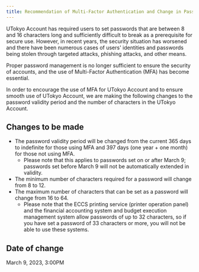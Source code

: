 ```yaml
---
title: Recommendation of Multi-Factor Authentication and Change in Password Requirements for UTokyo Account
---
```


UTokyo Account has required users to set passwords that are between 8 and 16 characters long and sufficiently difficult to break as a prerequisite for secure use. However, in recent years, the security situation has worsened and there have been numerous cases of users' identities and passwords being stolen through targeted attacks, phishing attacks, and other means.

Proper password management is no longer sufficient to ensure the security of accounts, and the use of Multi-Factor Authentication (MFA) has become essential.

In order to encourage the use of MFA for UTokyo Account and to ensure smooth use of UTokyo Account, we are making the following changes to the password validity period and the number of characters in the UTokyo Account.

## Changes to be made

- The password validity period will be changed from the current 365 days to indefinite for those using MFA and 397 days (one year + one month) for those not using MFA.
    - Please note that this applies to passwords set on or after March 9; passwords set before March 9 will not be automatically extended in validity.
- The minimum number of characters required for a password will change from 8 to 12.
- The maximum number of characters that can be set as a password will change from 16 to 64.
    - Please note that the ECCS printing service (printer operation panel) and the financial accounting system and budget execution management system allow passwords of up to 32 characters, so if you have set a password of 33 characters or more, you will not be able to use these systems.

## Date of change

March 9, 2023, 3:00PM
